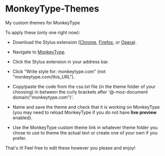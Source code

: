 # MonkeyType-Themes
My custom themes for MonkeyType

To apply these (only one right now):

- Download the Stylus extension ([Chrome](https://chrome.google.com/webstore/detail/stylus/clngdbkpkpeebahjckkjfobafhncgmne?hl=en), [Firefox](https://addons.mozilla.org/en-US/firefox/addon/styl-us/), or [Opera](https://addons.opera.com/en/extensions/details/stylus/)).

- Navigate to [MonkeyType](https://monkeytype.com).

- Click the Stylus extension in your address bar.

- Click "Write style for: monkeytype.com" (not "monkeytype.com/this_URL").

- Copy/paste the code from the css.txt file (in the theme folder of your choosing) in between the curly brackets after '@-moz-document domain("monkeytype.com")'.

- Name and save the theme and check that it is working on MonkeyType (you may need to reload MonkeyType if you do not have **live preview** enabled).

- Use the MonkeyType custom theme link in whatever theme folder you chose to use to theme the actual text or create one of your own if you prefer.

That's it! Feel free to edit these however you please and enjoy!
